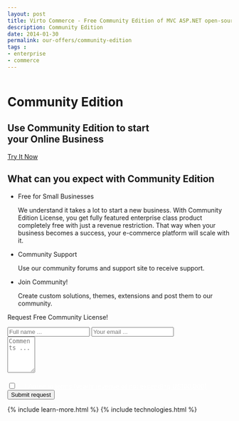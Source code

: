 ```yaml
---
layout: post
title: Virto Commerce - Free Community Edition of MVC ASP.NET open-source ecommerce framework
description: Community Edition
date: 2014-01-30
permalink: our-offers/community-edition
tags : 
- enterprise
- commerce
---
```

<div class="slider">
	<img alt="" src="/Content/images/bg-community.jpg" class="slider-bg">
	<div class="responsive">
		<div class="slider-info">
			<h1 class="slider-title">Community Edition</h1>
			<h2 class="slider-descr">
				Use Community Edition to start<br>
				your Online Business
			</h2>
			<a class="button fill" href="/try-now">Try It Now</a>
		</div>
	</div>
</div>
<article role="main" class="main">
	<!-- Proposal -->
	<div class="proposal __responsive">
		<h2>What can you expect with Community Edition</h2>
		<ul class="list">
			<li class="list-item access">
				<div class="proposal-ico"></div>
				<p class="proposal-title">Free for Small Businesses</p>
				<p class="proposal-descr">
					We understand it takes a lot to start a new business. With Community Edition License, you get fully featured enterprise class product completely free with just a revenue restriction. That way when your business becomes a success, your e-commerce platform will scale with it.
				</p>
			</li>
			<li class="list-item community">
				<div class="proposal-ico"></div>
				<p class="proposal-title">Community Support</p>
				<p class="proposal-descr">
					Use our community forums and support site to receive support.
				</p>
			</li>
			<li class="list-item updates">
				<div class="proposal-ico"></div>
				<p class="proposal-title">Join Community!</p>
				<p class="proposal-descr">
					Create custom solutions, themes, extensions and post them to our community. 
				</p>
			</li>
		</ul>
	</div>
	<!-- Prices -->
	<div class="prices clearfix">
		<p class="head-title">Request Free Community License!</p>
		<div class="responsive">
			<div class="price-descr">
				<p id="cont_2"></p>
			</div>
			<form class="price-form clearfix">
				<input type="hidden" value="Request Free Community License!" name="Subject"/>
				<input type="hidden" value="true" name="IsResend"/>
				<input type="hidden" value="/thank-you-community-request-license" name="RedirectUrl" />
				<div class="control-group">
					<input type="text" placeholder="Full name ..." name="FullName" class="form-input" required>
					<input type="text" placeholder="Your email ..." name="To" class="form-input" required>
				</div>
				<div class="control-group" style="margin-bottom:20px">
					<textarea placeholder="Comments ..." rows="5" cols="5" name="Comments" class="form-text" required></textarea>
				</div>
				<input type="checkbox" required name="Agree">
				<a href="/open-source-license" style="margin-left: 15px; color:#fff;" target="_blank">I Agree to terms (yearly revenue of not exceeding US100,000)</a>
				<button class="button fill" type="submit">Submit request</button>
			</form>
		</div>
	</div>
	{% include learn-more.html %}
	{% include technologies.html %}
</article>
